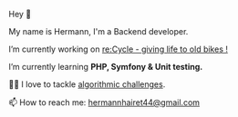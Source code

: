 Hey 👋


My name is Hermann, I'm a Backend developer.


I’m currently working on [re:Cycle - giving life to old bikes !](https://www.recycle-velo.me/)

I’m currently learning **PHP, Symfony & Unit testing.**

👨‍💻 I love to tackle [algorithmic challenges](https://www.codewars.com/users/HermannH).


📫 How to reach me: hermannhairet44@gmail.com
